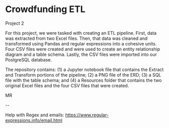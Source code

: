# Crowdfunding ETL
Project 2

For this project, we were tasked with creating an ETL pipeline. First, data was extracted from two Excel files. Then, that data was cleaned and transformed using Pandas and regular expressions into a cohesive units. Four CSV files were created and were used to create an entity relationship diagram and a table schema. Lastly, the CSV files were imported into our PostgreSQL database.

The repository contains: (1) a Jupyter notebook file that contains the Extract and Transform portions of the pipeline; (2) a PNG file of the ERD; (3) a SQL file with the table schema; and (4) a Resources folder that contains the two original Excel files and the four CSV files that were created.

MR

--

Help with Regex and emails: https://www.regular-expressions.info/email.html
